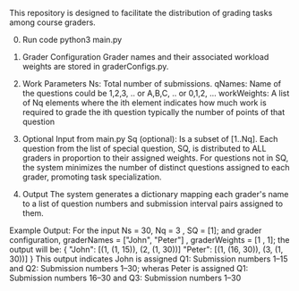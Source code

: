 This repository is designed to facilitate the distribution of grading tasks among course graders.

0. Run code
python3 main.py

1. Grader Configuration
Grader names and their associated workload weights are stored in graderConfigs.py.

2. Work Parameters
Ns: Total number of submissions.
qNames: Name of the questions could be 1,2,3, .. or A,B,C, .. or 0,1,2, ...
workWeights: A list of Nq elements where the ith element indicates how much work is required to grade the ith question typically the number of points
of that question

3. Optional Input from main.py
Sq (optional): Is a subset of [1..Nq]. Each question from the list of special question, SQ, is distributed to ALL graders in proportion to their assigned weights. For questions not in SQ, the system minimizes the number of distinct questions assigned to each grader, promoting task specialization.

4. Output
The system generates a dictionary mapping each grader's name to a list of question numbers and submission interval pairs assigned to them.

Example Output:
For the input Ns = 30, Nq = 3 , SQ = [1]; and grader configuration, graderNames = ["John", "Peter"] , graderWeights = [1 , 1]; the output will be:
{
    "John": [(1, (1, 15)), (2, (1, 30))]
    "Peter": [(1, (16, 30)), (3, (1, 30))]
}
This output indicates John is assigned Q1: Submission numbers 1–15 and Q2: Submission numbers 1–30; wheras Peter is assigned Q1: Submission numbers 16–30 and Q3: Submission numbers 1–30

